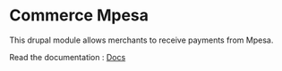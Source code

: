 # Commerce Mpesa

This drupal module allows merchants to receive payments from Mpesa.

Read the documentation : [Docs](http://www.nandwa.com/project/drupal_mpesa/docs "Documentation")

